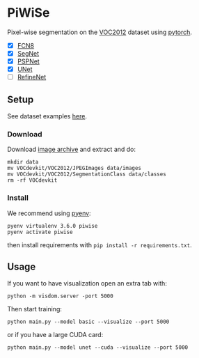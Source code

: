 # PiWiSe

Pixel-wise segmentation on the [VOC2012][dataset] dataset using
[pytorch][pytorch].

- [x] [FCN8](https://arxiv.org/abs/1605.06211)
- [x] [SegNet](https://arxiv.org/abs/1511.00561)
- [x] [PSPNet](https://arxiv.org/abs/1612.01105)
- [x] [UNet](https://arxiv.org/abs/1505.04597)
- [ ] [RefineNet](https://arxiv.org/abs/1611.06612)

## Setup

See dataset examples [here][dataset_example].

### Download

Download [image archive][dataset_download] and extract and do:

```
mkdir data
mv VOCdevkit/VOC2012/JPEGImages data/images
mv VOCdevkit/VOC2012/SegmentationClass data/classes
rm -rf VOCdevkit
```

### Install

We recommend using [pyenv][pyenv]:

```
pyenv virtualenv 3.6.0 piwise
pyenv activate piwise
```

then install requirements with `pip install -r requirements.txt`.

## Usage

If you want to have visualization open an extra tab with:

```
python -m visdom.server -port 5000
```

Then start training:

```
python main.py --model basic --visualize --port 5000
```

or if you have a large CUDA card:

```
python main.py --model unet --cuda --visualize --port 5000
```

[pyenv]: https://github.com/pyenv/pyenv
[pytorch]: http://pytorch.org
[dataset]: http://host.robots.ox.ac.uk/pascal/VOC/
[dataset_example]: http://host.robots.ox.ac.uk/pascal/VOC/voc2012/segexamples
[dataset_download]: http://host.robots.ox.ac.uk/pascal/VOC/voc2012/VOCtrainval_11-May-2012.tar

